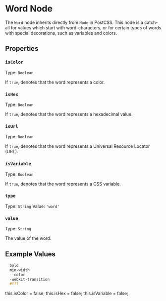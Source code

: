 # Word Node

The `Word` node inherits directly from `Node` in PostCSS. This node is a catch-all for values which start with word-characters, or for certain types of words with special decorations, such as variables and colors.

## Properties

### `isColor`
Type: `Boolean`<br>

If `true`, denotes that the word represents a color.

### `isHex`
Type: `Boolean`<br>

If `true`, denotes that the word represents a hexadecimal value.

### `isUrl`
Type: `Boolean`<br>

If `true`, denotes that the word represents a Universal Resource Locator (URL).

### `isVariable`
Type: `Boolean`<br>

If `true`, denotes that the word represents a CSS variable.

### `type`
Type: `String`
Value: `'word'`

### `value`
Type: `String`<br>

The value of the word.

## Example Values

```css
  bold
  min-width
  --color
  -webkit-transition
  #fff
```


this.isColor = false;
this.isHex = false;
this.isVariable = false;
